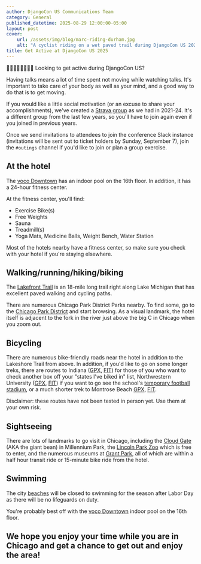 ```yaml
---
author: DjangoCon US Communications Team
category: General
published_datetime: 2025-08-29 12:00:00-05:00
layout: post
cover:
    url: /assets/img/blog/marc-riding-durham.jpg
    alt: "A cyclist riding on a wet paved trail during DjangoCon US 2024"
title: Get Active at DjangoCon US 2025
---
```


🚴🏻🏃🏾🏊🏽🚶🏼 Looking to get active during DjangoCon US?

Having talks means a lot of time spent not moving while watching talks. It's important to take care of your body as well as your mind, and a good way to do that is to get moving.

If you would like a little social motivation (or an excuse to share your accomplishments), we've created a [Strava group](https://www.strava.com/clubs/dcus-2025) as we had in 2021-24. It's a different group from the last few years, so you'll have to join again even if you joined in previous years.

Once we send invitations to attendees to join the conference Slack instance (invitations will be sent out to ticket holders by Sunday, September 7), join the `#outings` channel if you'd like to join or plan a group exercise.

## At the hotel

The [voco Downtown](https://www.ihg.com/voco/hotels/us/en/chicago/chiwp/hoteldetail/amenities) has an indoor pool on the 16th floor. In addition, it has a 24-hour fitness center.

At the fitness center, you'll find:

- Exercise Bike(s)
- Free Weights
- Sauna
- Treadmill(s)
- Yoga Mats, Medicine Balls, Weight Bench, Water Station

Most of the hotels nearby have a fitness center, so make sure you check with your hotel if you're staying elsewhere.

## Walking/running/hiking/biking

The [Lakefront Trail](https://www.chicagoparkdistrict.com/lakefront-trail) is an 18-mile long trail right along Lake Michigan that has excellent paved walking and cycling paths.

There are numerous Chicago Park District Parks nearby. To find some, go to the [Chicago Park District](https://www.chicagoparkdistrict.com/park-finder/map) and start browsing. As a visual landmark, the hotel itself is adjacent to the fork in the river just above the big C in Chicago when you zoom out.

## Bicycling

There are numerous bike-friendly roads near the hotel in addition to the Lakeshore Trail from above. In addition, if you'd like to go on some longer treks, there are routes to Indiana ([GPX](/assets/gpx/dcus-25-hotel-to-indiana.gpx), [FIT](/assets/gpx/dcus-25-hotel-to-indiana.fit)) for those of you who want to check another box off your "states I've biked in" list, Northwestern University ([GPX](/assets/gpx/dcus-25-hotel-to-northwestern.gpx), [FIT](/assets/gpx/dcus-25-hotel-to-northwestern.fit)) if you want to go see the school's [temporary football stadium](https://en.wikipedia.org/wiki/Martin_Stadium_(Northwestern_University)), or a much shorter trek to Montrose Beach [GPX](/assets/gpx/dcus-25-hotel-to-montrose-beach.gpx), [FIT](/assets/gpx/dcus-25-hotel-to-montrose-beach.fit).

Disclaimer: these routes have not been tested in person yet. Use them at your own risk.

## Sightseeing

There are lots of landmarks to go visit in Chicago, including the [Cloud Gate](https://www.chicago.gov/city/en/depts/dca/supp_info/chicago_s_publicartcloudgateinmillenniumpark.html) (AKA the giant bean) in Millennium Park, the [Lincoln Park Zoo](https://www.lpzoo.org/) which is free to enter, and the numerous museums at [Grant Park](https://www.chicagoparkdistrict.com/parks-facilities/grant-ulysses-park), all of which are within a half hour transit ride or 15-minute bike ride from the hotel.

## Swimming

The city [beaches](https://www.chicagoparkdistrict.com/facilities/beaches) will be closed to swimming for the season after Labor Day as there will be no lifeguards on duty.

You're probably best off with the [voco Downtown](https://www.ihg.com/voco/hotels/us/en/chicago/chiwp/hoteldetail/amenities) indoor pool on the 16th floor.

## We hope you enjoy your time while you are in Chicago and get a chance to get out and enjoy the area!
